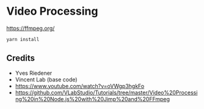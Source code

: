 # Video Processing

https://ffmpeg.org/

```shell script
yarn install
```

## Credits 

- Yves Riedener
- Vincent Lab (base code)
- https://www.youtube.com/watch?v=oVWgp3hgkFo
- https://github.com/VLabStudio/Tutorials/tree/master/Video%20Processing%20in%20Node.js%20with%20Jimp%20and%20FFmpeg
